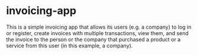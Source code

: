# invoicing-app

This is a simple invoicing app that allows its users (e.g. a company) to log in or register, create invoices with multiple transactions, view them, and send the invoice to the person or the company that purchased a product or a service from this user (in this example, a company).
